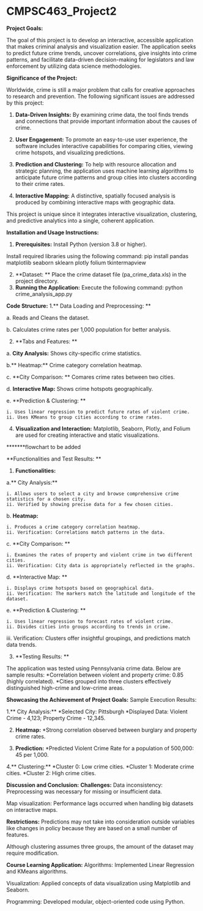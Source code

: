 # CMPSC463_Project2

**Project Goals:**

The goal of this project is to develop an interactive, accessible application that makes criminal analysis and visualization easier. The application seeks to predict future crime trends, uncover correlations, give insights into crime patterns, and facilitate data-driven decision-making for legislators and law enforcement by utilizing data science methodologies.

**Significance of the Project:**

Worldwide, crime is still a major problem that calls for creative approaches to research and prevention. The following significant issues are addressed by this project:

1. **Data-Driven Insights:** By examining crime data, the tool finds trends and connections that provide important information about the causes of crime.
   
2. **User Engagement:** To promote an easy-to-use user experience, the software includes interactive capabilities for comparing cities, viewing crime hotspots, and visualizing predictions.
   
3. **Prediction and Clustering:** To help with resource allocation and strategic planning, the application uses machine learning algorithms to anticipate future crime patterns and group cities into clusters according to their crime rates.
   
4. **Interactive Mapping:** A distinctive, spatially focused analysis is produced by combining interactive maps with geographic data.

This project is unique since it integrates interactive visualization, clustering, and predictive analytics into a single, coherent application.


**Installation and Usage Instructions:**
1. **Prerequisites:**
Install Python (version 3.8 or higher).

Install required libraries using the following command:
 pip install pandas matplotlib seaborn sklearn plotly folium tkintermapview


2. **Dataset: ** Place the crime dataset file (pa_crime_data.xls) in the project directory.
3. **Running the Application:**
Execute the following command:
  python crime_analysis_app.py


**Code Structure:**
1.** Data Loading and Preprocessing: **

  a. Reads and Cleans the dataset. 
  
  b. Calculates crime rates per 1,000 population for better analysis. 
  

2. **Tabs and Features: **
   
  a. **City Analysis:** Shows city-specific crime statistics.
  
  b.** Heatmap:** Crime category correlation heatmap.
  
  c. **City Comparison: ** Comares crime rates between two cities.
  
  d. **Interactive Map:** Shows crime hotspots geographically.
  
  e. **Prediction & Clustering: **
  
    i. Uses linear regression to predict future rates of violent crime. 
    ii. Uses KMeans to group cities according to crime rates.

4. **Visualization and Interaction:**
Matplotlib, Seaborn, Plotly, and Folium are used for creating interactive and static visualizations.



*******flowchart to be added 




**Functionalities and Test Results: **
1. **Functionalities:**
   
  a.** City Analysis:**
  
    i. Allows users to select a city and browse comprehensive crime statistics for a chosen city.
    ii. Verified by showing precise data for a few chosen cities.
    
  b. **Heatmap:** 
  
    i. Produces a crime category correlation heatmap.
    ii. Verification: Correlations match patterns in the data.
    
  c. **City Comparison: **
  
    i. Examines the rates of property and violent crime in two different cities.
    ii. Verification: City data is appropriately reflected in the graphs.
    
  d. **Interactive Map: **
  
    i. Displays crime hotspots based on geographical data.
    ii. Verification: The markers match the latitude and longitude of the dataset.
    
  e. **Prediction & Clustering: **
  
    i. Uses linear regression to forecast rates of violent crime.
    ii. Divides cities into groups according to trends in crime.
   iii. Verification: Clusters offer insightful groupings, and predictions match data trends.


3. **Testing Results: **
   
The application was tested using Pennsylvania crime data. Below are sample results:
  *Correlation between violent and property crime: 0.85 (highly correlated).
  *Cities grouped into three clusters effectively distinguished high-crime and low-crime areas.


**Showcasing the Achievement of Project Goals:**
Sample Execution Results:

1.** City Analysis:**
  *Selected City: Pittsburgh
  *Displayed Data: Violent Crime - 4,123; Property Crime - 12,345.

  
2. **Heatmap:**
  *Strong correlation observed between burglary and property crime rates.

   
4. **Prediction:**
  *Predicted Violent Crime Rate for a population of 500,000: 45 per 1,000.


4.** Clustering:**
*Cluster 0: Low crime cities.
*Cluster 1: Moderate crime cities.
*Cluster 2: High crime cities.



**Discussion and Conclusion:** 
**Challenges:**
Data inconsistency: Preprocessing was necessary for missing or insufficient data.

Map visualization: Performance lags occurred when handling big datasets on interactive maps.

**Restrictions:**
Predictions may not take into consideration outside variables like changes in policy because they are based on a small number of features.

Although clustering assumes three groups, the amount of the dataset may require modification.

**Course Learning Application:**
Algorithms: Implemented Linear Regression and KMeans algorithms.

Visualization: Applied concepts of data visualization using Matplotlib and Seaborn.

Programming: Developed modular, object-oriented code using Python.






